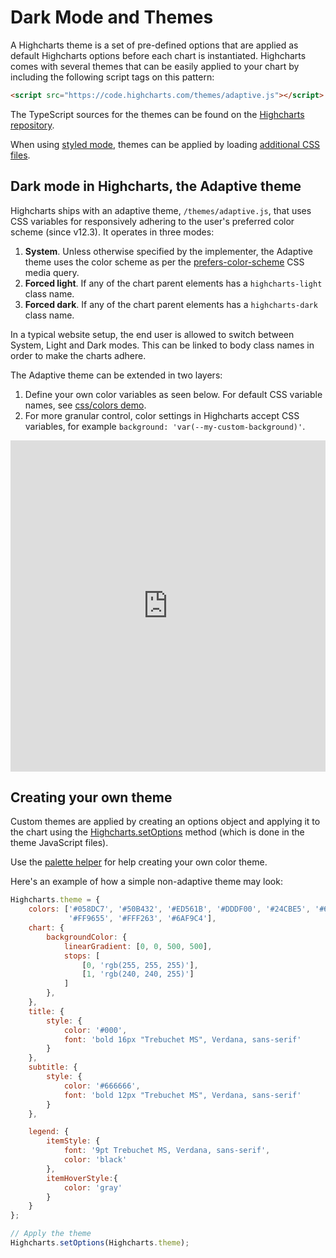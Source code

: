 Dark Mode and Themes
======

A Highcharts theme is a set of pre-defined options that are applied as default Highcharts options before each chart is instantiated.
Highcharts comes with several themes that can be easily applied to your chart by
including the following script tags on this pattern:

```html
<script src="https://code.highcharts.com/themes/adaptive.js"></script>
```

The TypeScript sources for the themes can be found on the [Highcharts repository](https://github.com/highcharts/highcharts/tree/master/ts/masters/themes).

When using [styled
mode](https://www.highcharts.com/docs/chart-design-and-style/style-by-css),
themes can be applied by loading [additional CSS
files](https://www.highcharts.com/docs/chart-design-and-style/custom-themes-in-styled-mode#featured-themes).

Dark mode in Highcharts, the Adaptive theme
-------------------------------------------
Highcharts ships with an adaptive theme, `/themes/adaptive.js`, that uses CSS
variables for responsively adhering to the user's preferred color scheme (since v12.3). It
operates in three modes:
1. **System**. Unless otherwise specified by the implementer, the Adaptive theme
uses the color scheme as per the
[prefers-color-scheme](https://developer.mozilla.org/en-US/docs/Web/CSS/@media/prefers-color-scheme)
CSS media query.
2. **Forced light**. If any of the chart parent elements has a `highcharts-light`
   class name.
3. **Forced dark**. If any of the chart parent elements has a `highcharts-dark`
   class name.

In a typical website setup, the end user is allowed to switch between System,
Light and Dark modes. This can be linked to body class names in order to make
the charts adhere.

The Adaptive theme can be extended in two layers:
1. Define your own color variables as seen below. For default CSS variable
   names, see [css/colors
   demo](https://jsfiddle.net/gh/get/library/pure/highcharts/highcharts/tree/master/samples/highcharts/css/colors).
2. For more granular control, color settings in Highcharts accept CSS variables,
   for example `background: 'var(--my-custom-background)'`.

<iframe style="width: 100%; height: 530px; border: none;" src="https://www.highcharts.com/samples/embed/highcharts/responsive/adaptive-theme" allow="fullscreen"></iframe>


Creating your own theme
-----------------------

Custom themes are applied by creating an options object and applying it to the
chart using the
[Highcharts.setOptions](https://api.highcharts.com/class-reference/Highcharts#.setOptions)
method (which is done in the theme JavaScript files).

Use the [palette
helper](https://jsfiddle.net/gh/get/library/pure/highcharts/highcharts/tree/master/samples/highcharts/css/palette-helper)
for help creating your own color theme.

Here's an example of how a simple non-adaptive theme may look:

```js
Highcharts.theme = {
    colors: ['#058DC7', '#50B432', '#ED561B', '#DDDF00', '#24CBE5', '#64E572',
             '#FF9655', '#FFF263', '#6AF9C4'],
    chart: {
        backgroundColor: {
            linearGradient: [0, 0, 500, 500],
            stops: [
                [0, 'rgb(255, 255, 255)'],
                [1, 'rgb(240, 240, 255)']
            ]
        },
    },
    title: {
        style: {
            color: '#000',
            font: 'bold 16px "Trebuchet MS", Verdana, sans-serif'
        }
    },
    subtitle: {
        style: {
            color: '#666666',
            font: 'bold 12px "Trebuchet MS", Verdana, sans-serif'
        }
    },

    legend: {
        itemStyle: {
            font: '9pt Trebuchet MS, Verdana, sans-serif',
            color: 'black'
        },
        itemHoverStyle:{
            color: 'gray'
        }
    }
};

// Apply the theme
Highcharts.setOptions(Highcharts.theme);
```

